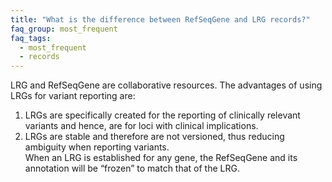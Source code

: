 ```yaml
---
title: "What is the difference between RefSeqGene and LRG records?"
faq_group: most_frequent
faq_tags:
  - most_frequent
  - records
---
```


LRG and RefSeqGene are collaborative resources. The advantages of using LRGs for variant reporting are:  
1. LRGs are specifically created for the reporting of clinically relevant variants and hence, are for loci with clinical implications.  
2. LRGs are stable and therefore are not versioned, thus reducing ambiguity when reporting variants.  
When an LRG is established for any gene, the RefSeqGene and its annotation will be “frozen” to match that of the LRG.
